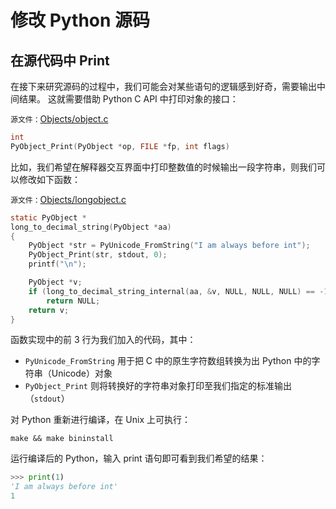 # 修改 Python 源码

## 在源代码中 Print

在接下来研究源码的过程中，我们可能会对某些语句的逻辑感到好奇，需要输出中间结果。
这就需要借助 Python C API 中打印对象的接口：

`源文件：`[Objects/object.c](https://github.com/python/cpython/blob/v3.7.0/Objects/object.c#L339)

```c
int
PyObject_Print(PyObject *op, FILE *fp, int flags)
```

比如，我们希望在解释器交互界面中打印整数值的时候输出一段字符串，则我们可以修改如下函数：

`源文件：`[Objects/longobject.c](https://github.com/python/cpython/blob/v3.7.0/Objects/longobject.c#L1762)

```c
static PyObject *
long_to_decimal_string(PyObject *aa)
{
    PyObject *str = PyUnicode_FromString("I am always before int");
    PyObject_Print(str, stdout, 0);
    printf("\n");

    PyObject *v;
    if (long_to_decimal_string_internal(aa, &v, NULL, NULL, NULL) == -1)
        return NULL;
    return v;
}
```

函数实现中的前 3 行为我们加入的代码，其中：

- `PyUnicode_FromString` 用于把 C 中的原生字符数组转换为出 Python 中的字符串（Unicode）对象
- `PyObject_Print` 则将转换好的字符串对象打印至我们指定的标准输出（`stdout`）

对 Python 重新进行编译，在 Unix 上可执行：

```console
make && make bininstall
```

运行编译后的 Python，输入 print 语句即可看到我们希望的结果：

```python
>>> print(1)
'I am always before int'
1
```
